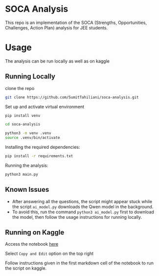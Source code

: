 
# SOCA Analysis

This repo is an implementation of the SOCA (Strengths, Opportunities, Challenges, Action Plan) analysis for JEE students.



# Usage
The analysis can be run locally as well as on kaggle
## Running Locally

clone the repo
```bash
git clone https://github.com/SumitTahiliani/soca-analysis.git
```
Set up and activate virtual environment
```bash
pip install venv

cd soca-analysis

python3 -m venv .venv
source .venv/bin/activate
```

Installing the required dependencies:
```bash
pip install -r requirements.txt
```

Running the analysis:
```bash
python3 main.py
```

## Known Issues
- After answering all the questions, the script might appear stuck while the script ```ai_model.py``` downloads the Qwen model in the background.
- To avoid this, run the command ```python3 ai_model.py``` first to download the model, then follow the usage instructions for running locally.
## Running on Kaggle

Access the notebook 
[here](https://www.kaggle.com/code/sumittahiliani/studiez-2)

Select ```Copy and Edit``` option on the top right

Follow instructions given in the first markdown cell of the notebook to run the script on kaggle.

